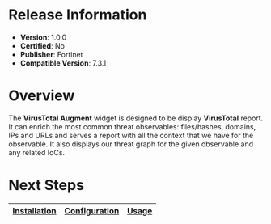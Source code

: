 # Release Information

* **Version**: 1.0.0
* **Certified**: No
* **Publisher**: Fortinet
* **Compatible Version**: 7.3.1

# Overview

The **VirusTotal Augment** widget is designed to be display **VirusTotal** report. It can enrich the most common threat observables: files/hashes, domains, IPs and URLs and serves a report with all the context that we have for the observable. It also displays our threat graph for the given observable and any related IoCs.

# Next Steps

| [Installation](./docs/setup.md#installation) | [Configuration](./docs/setup.md#configuration) | [Usage](./docs/usage.md) |
|----------------------------------------------|------------------------------------------------|--------------------------|
